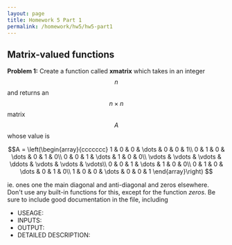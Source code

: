 ```yaml
---
layout: page
title: Homework 5 Part 1
permalink: /homework/hw5/hw5-part1
---
```


## Matrix-valued functions

**Problem 1:**
Create a function called **xmatrix** which takes in an integer $$n$$ and returns an $$n\times n$$ matrix $$A$$ whose value is

$$A =
\left(\begin{array}{ccccccc}
1 & 0 & 0 & \dots & 0 & 0 & 1\\
0 & 1 & 0 & \dots & 0 & 1 & 0\\
0 & 0 & 1 & \dots & 1 & 0 & 0\\
\vdots & \vdots & \vdots & \ddots & \vdots & \vdots & \vdots\\
0 & 0 & 1 & \dots & 1 & 0 & 0\\
0 & 1 & 0 & \dots & 0 & 1 & 0\\
1 & 0 & 0 & \dots & 0 & 0 & 1
\end{array}\right)
$$

ie. ones one the main diagonal and anti-diagonal and zeros elsewhere.  Don't use any built-in functions for this, except for the function *zeros*.  Be sure to include good documentation in the file, including
* USEAGE:
* INPUTS:
* OUTPUT:
* DETAILED DESCRIPTION:


